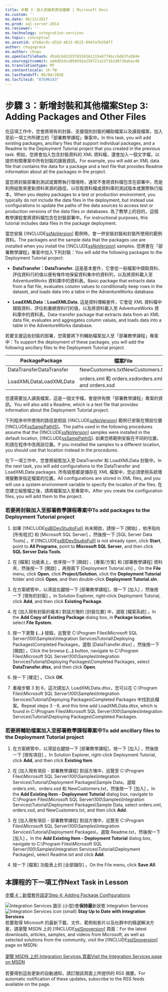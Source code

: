 ```yaml
---
title: 步驟 3：加入封裝和其他檔案 | Microsoft Docs
ms.custom: ''
ms.date: 06/13/2017
ms.prod: sql-server-2014
ms.reviewer: ''
ms.technology: integration-services
ms.topic: conceptual
ms.assetid: a7e6ec9c-d31d-4613-9525-8947a7b358f7
author: chugugrace
ms.author: chugu
ms.openlocfilehash: d5ddcb6315576558161119a8774bccbd63fa5844
ms.sourcegitcommit: ad4d92dce894592a259721a1571b1d8736abacdb
ms.translationtype: MT
ms.contentlocale: zh-TW
ms.lasthandoff: 08/04/2020
ms.locfileid: "87596143"
---
```

# <a name="step-3-adding-packages-and-other-files"></a><span data-ttu-id="a8a00-102">步驟 3：新增封裝和其他檔案</span><span class="sxs-lookup"><span data-stu-id="a8a00-102">Step 3: Adding Packages and Other Files</span></span>
  <span data-ttu-id="a8a00-103">在這項工作中，您會將現有的封裝、支援個別封裝的輔助檔案以及讀我檔案，加入至前一項工作所建立的「部署教學課程」專案中。</span><span class="sxs-lookup"><span data-stu-id="a8a00-103">In this task, you will add existing packages, ancillary files that support individual packages, and a Readme to the Deployment Tutorial project that you created in the previous task.</span></span> <span data-ttu-id="a8a00-104">例如，您將會加入包含封裝資料的 XML 資料檔，還會加入一個文字檔，以提供有關專案中所有封裝的讀我資訊。</span><span class="sxs-lookup"><span data-stu-id="a8a00-104">For example, you will add an XML data file that contains the data for a package and a text file that provides Readme information about all the packages in the project.</span></span>  
  
 <span data-ttu-id="a8a00-105">當您將封裝部署到測試或實際執行環境時，通常不會將資料檔包含在部署中，而是利用組態來更新資料來源的路徑，以存取資料檔或資料庫的測試版本或實際執行版本。</span><span class="sxs-lookup"><span data-stu-id="a8a00-105">When you deploy packages to a test or production environment, you typically do not include the data files in the deployment, but instead use configurations to update the paths of the data sources to access test or production versions of the data files or databases.</span></span> <span data-ttu-id="a8a00-106">為了教學上的目的，這個教學課程會將資料檔包含在封裝部署中。</span><span class="sxs-lookup"><span data-stu-id="a8a00-106">For instructional purposes, this tutorial includes data files in the package deployment.</span></span>  
  
 <span data-ttu-id="a8a00-107">當您安裝 [!INCLUDE[ssNoVersion](../includes/ssnoversion-md.md)] 範例時，會一併安裝封裝和封裝所使用的範例資料。</span><span class="sxs-lookup"><span data-stu-id="a8a00-107">The packages and the sample data that the packages use are installed when you install the [!INCLUDE[ssNoVersion](../includes/ssnoversion-md.md)] samples.</span></span> <span data-ttu-id="a8a00-108">您將會在「部署教學課程」專案中加入下列封裝：</span><span class="sxs-lookup"><span data-stu-id="a8a00-108">You will add the following packages to the Deployment Tutorial project:</span></span>  
  
-   <span data-ttu-id="a8a00-109">**DataTransfer：**</span><span class="sxs-lookup"><span data-stu-id="a8a00-109">**DataTransfer.**</span></span> <span data-ttu-id="a8a00-110">這是基本套件，它會從一般檔案中擷取資料、評估資料行的值以便有條件地保留資料集中的資料列，以及將資料載入至 AdventureWorks 資料庫中的資料表。</span><span class="sxs-lookup"><span data-stu-id="a8a00-110">Basic package that extracts data from a flat file, evaluates column values to conditionally keep rows in the dataset, and loads data into a table in the AdventureWorks database.</span></span>  
  
-   <span data-ttu-id="a8a00-111">**LoadXMLData：**</span><span class="sxs-lookup"><span data-stu-id="a8a00-111">**LoadXMLData.**</span></span> <span data-ttu-id="a8a00-112">這是資料傳輸套件，它會從 XML 資料檔中擷取資料、評估和彙總資料行的值，以及將資料載入至 AdventureWorks 資料庫中的資料表。</span><span class="sxs-lookup"><span data-stu-id="a8a00-112">Data-transfer package that extracts data from an XML data file, evaluates and aggregates column values, and loads data into a table in the AdventureWorks database.</span></span>  
  
 <span data-ttu-id="a8a00-113">若要支援這些封裝的部署，您需要將下列輔助檔案加入至「部署教學課程」專案中：</span><span class="sxs-lookup"><span data-stu-id="a8a00-113">To support the deployment of these packages, you will add the following ancillary files to the Deployment Tutorial project.</span></span>  
  
|<span data-ttu-id="a8a00-114">Package</span><span class="sxs-lookup"><span data-stu-id="a8a00-114">Package</span></span>|<span data-ttu-id="a8a00-115">檔案</span><span class="sxs-lookup"><span data-stu-id="a8a00-115">File</span></span>|  
|-------------|----------|  
|<span data-ttu-id="a8a00-116">DataTransfer</span><span class="sxs-lookup"><span data-stu-id="a8a00-116">DataTransfer</span></span>|<span data-ttu-id="a8a00-117">NewCustomers.txt</span><span class="sxs-lookup"><span data-stu-id="a8a00-117">NewCustomers.txt</span></span>|  
|<span data-ttu-id="a8a00-118">LoadXMLData</span><span class="sxs-lookup"><span data-stu-id="a8a00-118">LoadXMLData</span></span>|<span data-ttu-id="a8a00-119">orders.xml 和 orders.xsd</span><span class="sxs-lookup"><span data-stu-id="a8a00-119">orders.xml and orders.xsd</span></span>|  
  
 <span data-ttu-id="a8a00-120">您還需要加入讀我檔案，這是一個文字檔，會提供有關「部署教學課程」專案的資訊。</span><span class="sxs-lookup"><span data-stu-id="a8a00-120">You will also add a Readme, which is a text file that provides information about the Deployment Tutorial project.</span></span>  
  
 <span data-ttu-id="a8a00-121">下列程序中所使用的路徑是假設 [!INCLUDE[ssNoVersion](../includes/ssnoversion-md.md)] 範例已安裝在預設位置 [!INCLUDE[ssSampPathIS](../includes/sssamppathis-md.md)]。</span><span class="sxs-lookup"><span data-stu-id="a8a00-121">The paths used in the following procedures assume that the [!INCLUDE[ssNoVersion](../includes/ssnoversion-md.md)] samples were installed in the default location, [!INCLUDE[ssSampPathIS](../includes/sssamppathis-md.md)].</span></span> <span data-ttu-id="a8a00-122">如果您將範例安裝在不同的位置，則請在程序中改用該位置。</span><span class="sxs-lookup"><span data-stu-id="a8a00-122">If you installed the samples to a different location, you should use that location instead in the procedures.</span></span>  
  
 <span data-ttu-id="a8a00-123">在下一項工作中，您會將組態加入至 DataTransfer 和 LoadXMLData 封裝中。</span><span class="sxs-lookup"><span data-stu-id="a8a00-123">In the next task, you will add configurations to the DataTransfer and LoadXMLData packages.</span></span> <span data-ttu-id="a8a00-124">所有組態都是儲存在 XML 檔案中，您必須使用系統環境變數來指定檔案的位置。</span><span class="sxs-lookup"><span data-stu-id="a8a00-124">All configurations are stored in XML files, and you will use a system environment variable to specify the location of the files.</span></span> <span data-ttu-id="a8a00-125">在您建立組態檔之後，請將檔案加入至專案中。</span><span class="sxs-lookup"><span data-stu-id="a8a00-125">After you create the configuration files, you will add them to the project.</span></span>  
  
### <a name="to-add-packages-to-the-deployment-tutorial-project"></a><span data-ttu-id="a8a00-126">若要將封裝加入至部署教學課程專案中</span><span class="sxs-lookup"><span data-stu-id="a8a00-126">To add packages to the Deployment Tutorial project</span></span>  
  
1.  <span data-ttu-id="a8a00-127">如果 [!INCLUDE[ssBIDevStudioFull](../includes/ssbidevstudiofull-md.md)] 尚未開啟，請按一下 [開始]  ，依序指向 [所有程式]  和 [Microsoft SQL Server]  ，然後按一下 [SQL Server Data Tools]  。</span><span class="sxs-lookup"><span data-stu-id="a8a00-127">If [!INCLUDE[ssBIDevStudioFull](../includes/ssbidevstudiofull-md.md)] is not already open, click **Start**, point to **All Programs**, point to **Microsoft SQL Server**, and then click **SQL Server Data Tools**.</span></span>  
  
2.  <span data-ttu-id="a8a00-128">在 [檔案]  功能表上，依序按一下 [開啟]  、[專案/方案]  和 [部署教學課程]  資料夾，然後按一下 [開啟]  ，再按兩下 [Deployment Tutorial.sln]  。</span><span class="sxs-lookup"><span data-stu-id="a8a00-128">On the **File** menu, click **Open**, click **Project/Solution**, click the **Deployment Tutorial** folder and click **Open**, and then double-click **Deployment Tutorial.sln**.</span></span>  
  
3.  <span data-ttu-id="a8a00-129">在方案總管中，以滑鼠右鍵按一下 [部署教學課程]，按一下 [加入]  ，然後按一下 [現有的封裝]  。</span><span class="sxs-lookup"><span data-stu-id="a8a00-129">In Solution Explorer, right-click Deployment Tutorial, click **Add**, and then click **Existing Package**.</span></span>  
  
4.  <span data-ttu-id="a8a00-130">在 [加入現有封裝的複本]  對話方塊的 [封裝位置]  中，選取 [檔案系統]  。</span><span class="sxs-lookup"><span data-stu-id="a8a00-130">In the **Add Copy of Existing Package** dialog box, in **Package location**, select **File System**.</span></span>  
  
5.  <span data-ttu-id="a8a00-131">按一下瀏覽 **(…)** 按鈕，巡覽至 C:\Program Files\Microsoft SQL Server\100\Samples\Integration ServicesTutorial\Deploying Packages\Completed Packages，選取 [DataTransfer.dtsx]  ，然後按一下 [開啟]  。</span><span class="sxs-lookup"><span data-stu-id="a8a00-131">Click the browse **(...)** button, navigate to C:\Program Files\Microsoft SQL Server\100\Samples\Integration ServicesTutorial\Deploying Packages\Completed Packages, select **DataTransfer.dtsx**, and then click **Open**.</span></span>  
  
6.  <span data-ttu-id="a8a00-132">按一下 [確定]  。</span><span class="sxs-lookup"><span data-stu-id="a8a00-132">Click **OK**.</span></span>  
  
7.  <span data-ttu-id="a8a00-133">重複步驟 3 到 6，這次請加入 LoadXMLData.dtsx，您可以在 C:\Program Files\Microsoft SQL Server\100\Samples\Integration Services\Tutorial\Deploying Packages\Completed Packages 中找到此檔案。</span><span class="sxs-lookup"><span data-stu-id="a8a00-133">Repeat steps 3 - 6, and this time add LoadXMLData.dtsx, which is found in C:\Program Files\Microsoft SQL Server\100\Samples\Integration Services\Tutorial\Deploying Packages\Completed Packages.</span></span>  
  
### <a name="to-add-ancillary-files-to-the-deployment-tutorial-project"></a><span data-ttu-id="a8a00-134">若要將輔助檔案加入至部署教學課程專案中</span><span class="sxs-lookup"><span data-stu-id="a8a00-134">To add ancillary files to the Deployment Tutorial project</span></span>  
  
1.  <span data-ttu-id="a8a00-135">在方案總管中，以滑鼠右鍵按一下 [部署教學課程]，按一下 [加入]  ，然後按一下 [現有項目]  。</span><span class="sxs-lookup"><span data-stu-id="a8a00-135">In Solution Explorer, right-click Deployment Tutorial, click **Add**, and then click **Existing Item**.</span></span>  
  
2.  <span data-ttu-id="a8a00-136">在 [加入現有項目 - 部署教學課程]  對話方塊中，巡覽至 C:\Program Files\Microsoft SQL Server\100\Samples\Integration Services\Tutorial\Deployment Packages\Sample Data，選取 orders.xml、orders.xsd 和 NewCustomers.txt，然後按一下 [加入]  。</span><span class="sxs-lookup"><span data-stu-id="a8a00-136">In the **Add Existing Item - Deployment Tutorial** dialog box, navigate to C:\Program Files\Microsoft SQL Server\100\Samples\Integration Services\Tutorial\Deployment Packages\Sample Data, select orders.xml, orders.xsd, and NewCustomers.txt, and then click **Add**.</span></span>  
  
3.  <span data-ttu-id="a8a00-137">在 [加入現有項目 - 部署教學課程]  對話方塊中，巡覽至 C:\Program Files\Microsoft SQL Server\100\Samples\Integration Services\Tutorial\Deployment Packages\\，選取 Readme.txt，然後按一下 [加入]  。</span><span class="sxs-lookup"><span data-stu-id="a8a00-137">In the **Add Existing Item - Deployment Tutorial** dialog box, navigate to C:\Program Files\Microsoft SQL Server\100\Samples\Integration Services\Tutorial\Deployment Packages\\, select Readme.txt and click **Add**.</span></span>  
  
4.  <span data-ttu-id="a8a00-138">按一下 [檔案] 功能表上的 [全部儲存]  。</span><span class="sxs-lookup"><span data-stu-id="a8a00-138">On the File menu, click **Save All**.</span></span>  
  
## <a name="next-task-in-lesson"></a><span data-ttu-id="a8a00-139">本課程的下一項工作</span><span class="sxs-lookup"><span data-stu-id="a8a00-139">Next Task in Lesson</span></span>  
 [<span data-ttu-id="a8a00-140">步驟 4：新增套件設定</span><span class="sxs-lookup"><span data-stu-id="a8a00-140">Step 4: Adding Package Configurations</span></span>](../integration-services/lesson-1-4-adding-package-configurations.md)  
  
<span data-ttu-id="a8a00-141">![Integration Services 圖示 (小型) ](media/dts-16.gif "Integration Services 圖示 (小)")會**保持最**新狀態 Integration Services  </span><span class="sxs-lookup"><span data-stu-id="a8a00-141">![Integration Services icon (small)](media/dts-16.gif "Integration Services icon (small)")  **Stay Up to Date with Integration Services**</span></span><br /> <span data-ttu-id="a8a00-142">若要取得 Microsoft 的最新下載、文件、範例和影片以及社群中的精選解決方案，請瀏覽 MSDN 上的 [!INCLUDE[ssISnoversion](../includes/ssisnoversion-md.md)] 頁面：</span><span class="sxs-lookup"><span data-stu-id="a8a00-142">For the latest downloads, articles, samples, and videos from Microsoft, as well as selected solutions from the community, visit the [!INCLUDE[ssISnoversion](../includes/ssisnoversion-md.md)] page on MSDN:</span></span><br /><br /> [<span data-ttu-id="a8a00-143">瀏覽 MSDN 上的 Integration Services 頁面</span><span class="sxs-lookup"><span data-stu-id="a8a00-143">Visit the Integration Services page on MSDN</span></span>](https://go.microsoft.com/fwlink/?LinkId=136655)<br /><br /> <span data-ttu-id="a8a00-144">若要得到這些更新的自動通知，請訂閱該頁面上所提供的 RSS 摘要。</span><span class="sxs-lookup"><span data-stu-id="a8a00-144">For automatic notification of these updates, subscribe to the RSS feeds available on the page.</span></span>  
  
  
